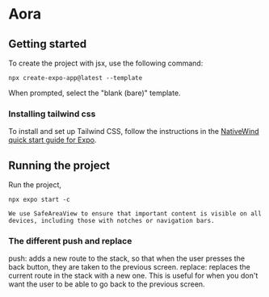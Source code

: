 # Aora

## Getting started

To create the project with jsx, use the following command:

```
npx create-expo-app@latest --template
```

When prompted, select the "blank (bare)" template.

### Installing tailwind css

To install and set up Tailwind CSS, follow the instructions in the [NativeWind quick start guide for Expo](https://www.nativewind.dev/quick-starts/expo).

## Running the project

Run the project,

```
npx expo start -c
```

`We use SafeAreaView to ensure that important content is visible on all devices, including those with notches or navigation bars.`

### The different push and replace

push: adds a new route to the stack, so that when the user presses the back button, they are taken to the previous screen.
replace: replaces the current route in the stack with a new one. This is useful for when you don't want the user to be able to go back to the previous screen.
